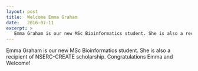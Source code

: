 ```yaml
---
layout: post
title:  Welcome Emma Graham
date:   2016-07-11
excerpt: >
   Emma Graham is our new MSc Bioinformatics student. She is also a recipient of NSERC-CREATE scholarship. Congratulations Emma and Welcome!
---
```


  Emma Graham is our new MSc Bioinformatics student. She is also a recipient of NSERC-CREATE scholarship. Congratulations Emma and Welcome!

